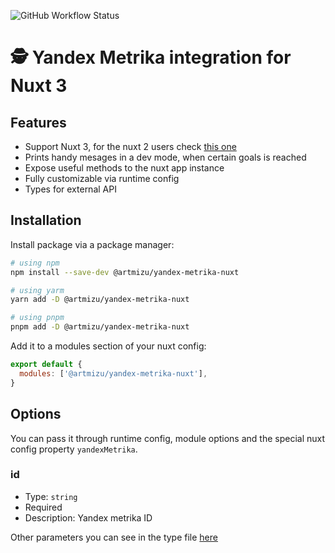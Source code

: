 ![GitHub Workflow Status](https://img.shields.io/github/actions/workflow/status/artmizu/nuxt-yandex-metrika/release.yml?branch=main)

# 🕵️ Yandex Metrika integration for Nuxt 3

## Features

- Support Nuxt 3, for the nuxt 2 users check
  [this one](https://github.com/artmizu/yandex-metrika-nuxt-2)
- Prints handy mesages in a dev mode, when certain goals is reached
- Expose useful methods to the nuxt app instance
- Fully customizable via runtime config
- Types for external API

## Installation

Install package via a package manager:

```bash
# using npm
npm install --save-dev @artmizu/yandex-metrika-nuxt

# using yarm
yarn add -D @artmizu/yandex-metrika-nuxt

# using pnpm
pnpm add -D @artmizu/yandex-metrika-nuxt
```

Add it to a modules section of your nuxt config:

```js
export default {
  modules: ['@artmizu/yandex-metrika-nuxt'],
}
```

## Options

You can pass it through runtime config, module options and the special nuxt
config property `yandexMetrika`.

### id

- Type: `string`
- Required
- Description: Yandex metrika ID

Other parameters you can see in the type file [here](src/runtime/type.ts)
